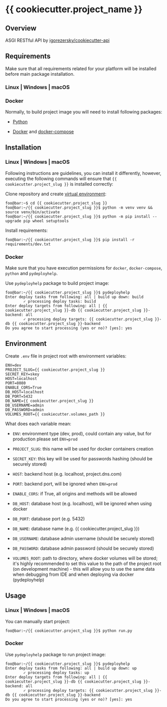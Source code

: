 # {{ cookiecutter.project_name }}

## Overview

ASGI RESTful API by [igorezersky/cookiecutter-api](https://github.com/igorezersky/cookiecutter-api)

## Requirements

Make sure that all requirements related for your platform will be installed before main package installation.

### Linux | Windows | macOS

### Docker

Normally, to build project image you will need to install following packages:

- [Python](https://python.org/downloads)

- [Docker](https://docs.docker.com/get-docker/) and [docker-compose](https://docs.docker.com/compose/install/)

## Installation

### Linux | Windows | macOS

Following instructions are guidelines, you can install it differently, however,
executing the following commands will ensure that `{{ cookiecutter.project_slug }}` is installed correctly:

Clone repository and create [virtual environment](https://docs.python.org/3/library/venv.html):

```console
foo@bar:~$ cd {{ cookiecutter.project_slug }}
foo@bar:~/{{ cookiecutter.project_slug }}$ python -m venv venv && source venv/bin/activate
foo@bar:~/{{ cookiecutter.project_slug }}$ python -m pip install --upgrade pip wheel setuptools
```

Install requirements:

```console
foo@bar:~/{{ cookiecutter.project_slug }}$ pip install -r requirements/dev.txt
```

### Docker

Make sure that you have execution permissions for `docker`, `docker-compose`, `python` and `pydeployhelp`.

Use `pydeployhelp` package to build project image:

```console
foo@bar:~/{{ cookiecutter.project_slug }}$ pydeployhelp
Enter deploy tasks from following: all | build up down: build
        ✓ processing deploy tasks: build
Enter deploy targets from following: all | {{ cookiecutter.project_slug }}-db {{ cookiecutter.project_slug }}-backend: all
        ✓ processing deploy targets: {{ cookiecutter.project_slug }}-db {{ cookiecutter.project_slug }}-backend
Do you agree to start processing (yes or no)? [yes]: yes
```

## Environment

Create `.env` file in project root with environment variables:

```text
ENV=dev
PROJECT_SLUG={{ cookiecutter.project_slug }}
SECRET_KEY=skey
HOST=localhost
PORT=8080
ENABLE_CORS=True
DB_HOST=localhost
DB_PORT=5432
DB_NAME={{ cookiecutter.project_slug }}
DB_USERNAME=admin
DB_PASSWORD=admin
VOLUMES_ROOT={{ cookiecutter.volumes_path }}
```

What does each variable mean:

* `ENV`: environment type (dev, prod), could contain any value, but for production please set `ENV=prod`

* `PROJECT_SLUG`: this name will be used for docker containers creation

* `SECRET_KEY`: this key will be used for passwords hashing (should be securely stored)

* `HOST`: backend host (e.g. localhost, project.dns.com)

* `PORT`: backend port, will be ignored when `ENV=prod`

* `ENABLE_CORS`: if True, all origins and methods will be allowed

* `DB_HOST`: database host (e.g. localhost), will be ignored when using docker

* `DB_PORT`: database port (e.g. 5432)

* `DB_NAME`: database name (e.g. {{ cookiecutter.project_slug }})

* `DB_USERNAME`: database admin username (should be securely stored)

* `DB_PASSWORD`: database admin password (should be securely stored)

* `VOLUMES_ROOT`: path to directory, where docker volumes will be stored; it's highly recommended to set this value to the path of the project root (on development machine) - this will allow you to use the same data when debugging from IDE and when deploying via docker (pydeployhelp)

## Usage

### Linux | Windows | macOS

You can manually start project:

```console
foo@bar:~/{{ cookiecutter.project_slug }}$ python run.py
```

### Docker

Use `pydeployhelp` package to run project image:

```console
foo@bar:~/{{ cookiecutter.project_slug }}$ pydeployhelp
Enter deploy tasks from following: all | build up down: up
        ✓ processing deploy tasks: up
Enter deploy targets from following: all | {{ cookiecutter.project_slug }}-db {{ cookiecutter.project_slug }}-backend: all
        ✓ processing deploy targets: {{ cookiecutter.project_slug }}-db {{ cookiecutter.project_slug }}-backend
Do you agree to start processing (yes or no)? [yes]: yes
```
